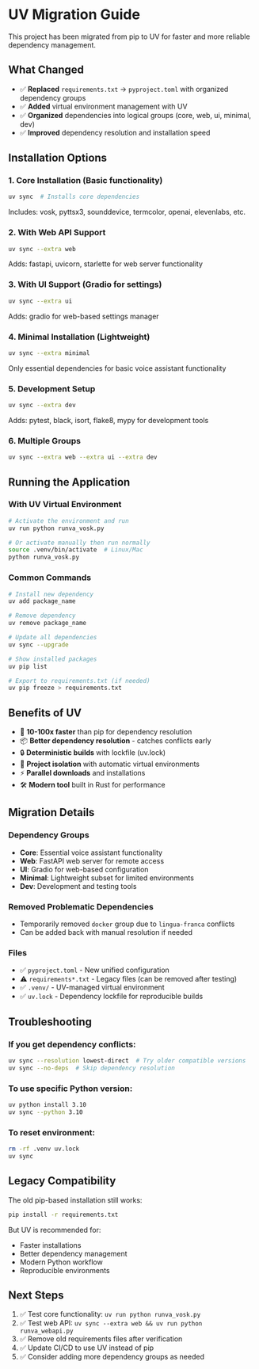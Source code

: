 # UV Migration Guide

This project has been migrated from pip to UV for faster and more reliable dependency management.

## What Changed

- ✅ **Replaced** `requirements.txt` → `pyproject.toml` with organized dependency groups
- ✅ **Added** virtual environment management with UV
- ✅ **Organized** dependencies into logical groups (core, web, ui, minimal, dev)
- ✅ **Improved** dependency resolution and installation speed

## Installation Options

### 1. **Core Installation** (Basic functionality)
```bash
uv sync  # Installs core dependencies
```
Includes: vosk, pyttsx3, sounddevice, termcolor, openai, elevenlabs, etc.

### 2. **With Web API Support**
```bash
uv sync --extra web
```
Adds: fastapi, uvicorn, starlette for web server functionality

### 3. **With UI Support** (Gradio for settings)
```bash
uv sync --extra ui
```
Adds: gradio for web-based settings manager

### 4. **Minimal Installation** (Lightweight)
```bash
uv sync --extra minimal
```
Only essential dependencies for basic voice assistant functionality

### 5. **Development Setup**
```bash
uv sync --extra dev
```
Adds: pytest, black, isort, flake8, mypy for development tools

### 6. **Multiple Groups**
```bash
uv sync --extra web --extra ui --extra dev
```

## Running the Application

### With UV Virtual Environment
```bash
# Activate the environment and run
uv run python runva_vosk.py

# Or activate manually then run normally
source .venv/bin/activate  # Linux/Mac
python runva_vosk.py
```

### Common Commands
```bash
# Install new dependency
uv add package_name

# Remove dependency  
uv remove package_name

# Update all dependencies
uv sync --upgrade

# Show installed packages
uv pip list

# Export to requirements.txt (if needed)
uv pip freeze > requirements.txt
```

## Benefits of UV

- 🚀 **10-100x faster** than pip for dependency resolution
- 📦 **Better dependency resolution** - catches conflicts early  
- 🔒 **Deterministic builds** with lockfile (uv.lock)
- 🎯 **Project isolation** with automatic virtual environments
- ⚡ **Parallel downloads** and installations
- 🛠️ **Modern tool** built in Rust for performance

## Migration Details

### Dependency Groups
- **Core**: Essential voice assistant functionality
- **Web**: FastAPI web server for remote access
- **UI**: Gradio for web-based configuration
- **Minimal**: Lightweight subset for limited environments  
- **Dev**: Development and testing tools

### Removed Problematic Dependencies
- Temporarily removed `docker` group due to `lingua-franca` conflicts
- Can be added back with manual resolution if needed

### Files
- ✅ `pyproject.toml` - New unified configuration
- ⚠️  `requirements*.txt` - Legacy files (can be removed after testing)
- ✅ `.venv/` - UV-managed virtual environment
- ✅ `uv.lock` - Dependency lockfile for reproducible builds

## Troubleshooting

### If you get dependency conflicts:
```bash
uv sync --resolution lowest-direct  # Try older compatible versions
uv sync --no-deps  # Skip dependency resolution
```

### To use specific Python version:
```bash
uv python install 3.10
uv sync --python 3.10
```

### To reset environment:
```bash
rm -rf .venv uv.lock
uv sync
```

## Legacy Compatibility

The old pip-based installation still works:
```bash
pip install -r requirements.txt
```

But UV is recommended for:
- Faster installations
- Better dependency management  
- Modern Python workflow
- Reproducible environments

## Next Steps

1. ✅ Test core functionality: `uv run python runva_vosk.py`
2. ✅ Test web API: `uv sync --extra web && uv run python runva_webapi.py`  
3. ✅ Remove old requirements files after verification
4. ✅ Update CI/CD to use UV instead of pip
5. ✅ Consider adding more dependency groups as needed 